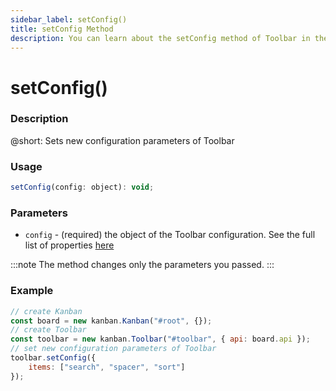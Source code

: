 ```yaml
---
sidebar_label: setConfig()
title: setConfig Method
description: You can learn about the setConfig method of Toolbar in the documentation of the DHTMLX JavaScript Kanban library. Browse developer guides and API reference, try out code examples and live demos, and download a free 30-day evaluation version of DHTMLX Kanban.
---
```


# setConfig()

### Description

@short: Sets new configuration parameters of Toolbar

### Usage

~~~jsx {}
setConfig(config: object): void;
~~~

### Parameters

- `config` - (required) the object of the Toolbar configuration. See the full list of properties [here](api/overview/main_overview.md#toolbar-properties)

:::note
The method changes only the parameters you passed.
:::

### Example

~~~jsx {6-8}
// create Kanban
const board = new kanban.Kanban("#root", {});
// create Toolbar
const toolbar = new kanban.Toolbar("#toolbar", { api: board.api });
// set new configuration parameters of Toolbar
toolbar.setConfig({
    items: ["search", "spacer", "sort"]
});
~~~

